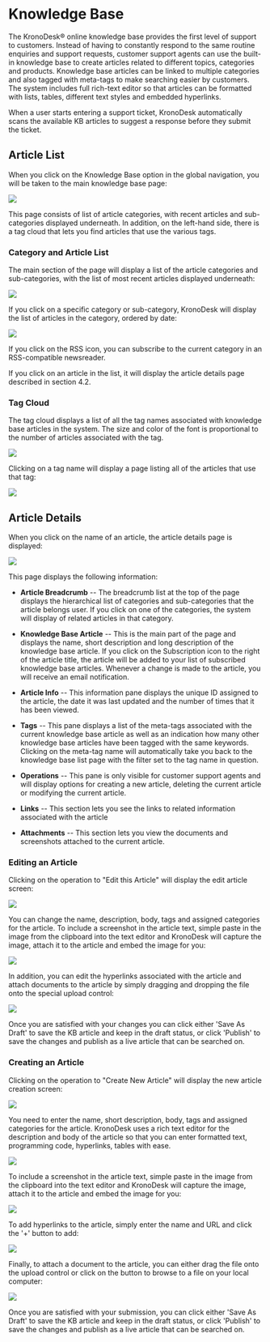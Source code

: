 # Knowledge Base

The KronoDesk® online knowledge base provides the first level of support
to customers. Instead of having to constantly respond to the same
routine enquiries and support requests, customer support agents can use
the built-in knowledge base to create articles related to different
topics, categories and products. Knowledge base articles can be linked
to multiple categories and also tagged with meta-tags to make searching
easier by customers. The system includes full rich-text editor so that
articles can be formatted with lists, tables, different text styles and
embedded hyperlinks.

When a user starts entering a support ticket, KronoDesk automatically
scans the available KB articles to suggest a response before they submit
the ticket.

## Article List

When you click on the Knowledge Base option in the global navigation,
you will be taken to the main knowledge base page:

![](img/Knowledge_Base_25.png)




This page consists of list of article categories, with recent articles
and sub-categories displayed underneath. In addition, on the left-hand
side, there is a tag cloud that lets you find articles that use the
various tags.

### Category and Article List

The main section of the page will display a list of the article
categories and sub-categories, with the list of most recent articles
displayed underneath:

![](img/Knowledge_Base_26.png)




If you click on a specific category or sub-category, KronoDesk will
display the list of articles in the category, ordered by date:

![](img/Knowledge_Base_27.png)




If you click on the RSS icon, you can subscribe to the current category
in an RSS-compatible newsreader.

If you click on an article in the list, it will display the article
details page described in section 4.2.

### Tag Cloud

The tag cloud displays a list of all the tag names associated with
knowledge base articles in the system. The size and color of the font is
proportional to the number of articles associated with the tag.

![](img/Knowledge_Base_28.png)




Clicking on a tag name will display a page listing all of the articles
that use that tag:

![](img/Knowledge_Base_29.png)




## Article Details

When you click on the name of an article, the article details page is
displayed:

![](img/Knowledge_Base_30.png)




This page displays the following information:

-   **Article Breadcrumb** -- The breadcrumb list at the top of the page
displays the hierarchical list of categories and sub-categories that
the article belongs user. If you click on one of the categories, the
system will display of related articles in that category.

-   **Knowledge Base Article** -- This is the main part of the page and
displays the name, short description and long description of the
knowledge base article. If you click on the Subscription icon to the
right of the article title, the article will be added to your list
of subscribed knowledge base articles. Whenever a change is made to
the article, you will receive an email notification.

-   **Article Info** -- This information pane displays the unique ID
assigned to the article, the date it was last updated and the number
of times that it has been viewed.

-   **Tags** -- This pane displays a list of the meta-tags associated
with the current knowledge base article as well as an indication how
many other knowledge base articles have been tagged with the same
keywords. Clicking on the meta-tag name will automatically take you
back to the knowledge base list page with the filter set to the tag
name in question.

-   **Operations** -- This pane is only visible for customer support
agents and will display options for creating a new article, deleting
the current article or modifying the current article.

-   **Links** -- This section lets you see the links to related
information associated with the article

-   **Attachments** -- This section lets you view the documents and
screenshots attached to the current article.

### Editing an Article

Clicking on the operation to "Edit this Article" will display the edit
article screen:

![](img/Knowledge_Base_31.png)




You can change the name, description, body, tags and assigned categories
for the article. To include a screenshot in the article text, simple
paste in the image from the clipboard into the text editor and KronoDesk
will capture the image, attach it to the article and embed the image for
you:

![](img/Knowledge_Base_32.png)




In addition, you can edit the hyperlinks associated with the article and
attach documents to the article by simply dragging and dropping the file
onto the special upload control:

![](img/Knowledge_Base_33.png)




Once you are satisfied with your changes you can click either 'Save As
Draft' to save the KB article and keep in the draft status, or click
'Publish' to save the changes and publish as a live article that can be
searched on.

### Creating an Article

Clicking on the operation to "Create New Article" will display the new
article creation screen:

![](img/Knowledge_Base_34.png)


You need to enter the name, short description, body, tags and assigned
categories for the article. KronoDesk uses a rich text editor for the
description and body of the article so that you can enter formatted
text, programming code, hyperlinks, tables with ease.

![](img/Knowledge_Base_35.png)


To include a screenshot in the article text, simple paste in the image
from the clipboard into the text editor and KronoDesk will capture the
image, attach it to the article and embed the image for you:

![](img/Knowledge_Base_36.png)




To add hyperlinks to the article, simply enter the name and URL and
click the '+' button to add:

![](img/Knowledge_Base_37.png)




Finally, to attach a document to the article, you can either drag the
file onto the upload control or click on the button to browse to a file
on your local computer:

![](img/Knowledge_Base_38.png)




Once you are satisfied with your submission, you can click either 'Save
As Draft' to save the KB article and keep in the draft status, or click
'Publish' to save the changes and publish as a live article that can be
searched on.

